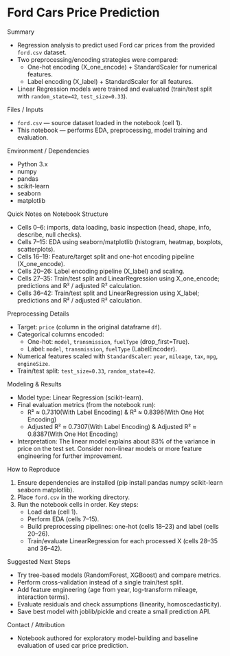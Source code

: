 # Ford Cars Price Prediction 

Summary
- Regression analysis to predict used Ford car prices from the provided `ford.csv` dataset.
- Two preprocessing/encoding strategies were compared:
    - One-hot encoding (X_one_encode) + StandardScaler for numerical features.
    - Label encoding (X_label) + StandardScaler for all features.
- Linear Regression models were trained and evaluated (train/test split with `random_state=42`, `test_size=0.33`).

Files / Inputs
- `ford.csv` — source dataset loaded in the notebook (cell 1).
- This notebook — performs EDA, preprocessing, model training and evaluation.

Environment / Dependencies
- Python 3.x
- numpy
- pandas
- scikit-learn
- seaborn
- matplotlib

Quick Notes on Notebook Structure
- Cells 0–6: imports, data loading, basic inspection (head, shape, info, describe, null checks).
- Cells 7–15: EDA using seaborn/matplotlib (histogram, heatmap, boxplots, scatterplots).
- Cells 16–19: Feature/target split and one-hot encoding pipeline (X_one_encode).
- Cells 20–26: Label encoding pipeline (X_label) and scaling.
- Cells 27–35: Train/test split and LinearRegression using X_one_encode; predictions and R² / adjusted R² calculation.
- Cells 36–42: Train/test split and LinearRegression using X_label; predictions and R² / adjusted R² calculation.

Preprocessing Details
- Target: `price` (column in the original dataframe `df`).
- Categorical columns encoded:
    - One-hot: `model`, `transmission`, `fuelType` (drop_first=True).
    - Label: `model`, `transmission`, `fuelType` (LabelEncoder).
- Numerical features scaled with `StandardScaler`: `year`, `mileage`, `tax`, `mpg`, `engineSize`.
- Train/test split: `test_size=0.33`, `random_state=42`.

Modeling & Results
- Model type: Linear Regression (scikit-learn).
- Final evaluation metrics (from the notebook run):
    - R² ≈ 0.7310(With Label Encoding) & R² ≈ 0.8396(With One Hot Encoding)
    - Adjusted R² ≈ 0.7307(With Label Encoding) & Adjusted R² ≈ 0.8387(With One Hot Encoding)
- Interpretation: The linear model explains about 83% of the variance in price on the test set. Consider non-linear models or more feature engineering for further improvement.

How to Reproduce
1. Ensure dependencies are installed (pip install pandas numpy scikit-learn seaborn matplotlib).
2. Place `ford.csv` in the working directory.
3. Run the notebook cells in order. Key steps:
     - Load data (cell 1).
     - Perform EDA (cells 7–15).
     - Build preprocessing pipelines: one-hot (cells 18–23) and label (cells 20–26).
     - Train/evaluate LinearRegression for each processed X (cells 28–35 and 36–42).

Suggested Next Steps
- Try tree-based models (RandomForest, XGBoost) and compare metrics.
- Perform cross-validation instead of a single train/test split.
- Add feature engineering (age from year, log-transform mileage, interaction terms).
- Evaluate residuals and check assumptions (linearity, homoscedasticity).
- Save best model with joblib/pickle and create a small prediction API.

Contact / Attribution
- Notebook authored for exploratory model-building and baseline evaluation of used car price prediction.
